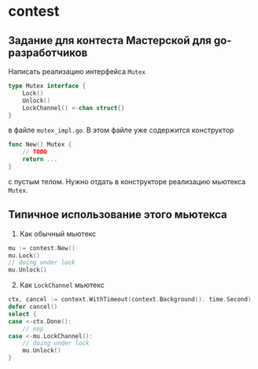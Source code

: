 # contest

## Задание для контеста Мастерской для go-разработчиков

Написать реализацию интерфейса `Mutex`
```go
type Mutex interface {
	Lock()
	Unlock()
	LockChannel() <-chan struct{}
}
```
в файле `mutex_impl.go`. В этом файле уже содержится конструктор 
```go
func New() Mutex {
	// TODO
	return ... 
}
```
с пустым телом. Нужно отдать в конструкторе реализацию мьютекса `Mutex`.

## Типичное использование этого мьютекса

1. Как обычный мьютекс
```go
mu := contest.New()
mu.Lock()
// doing under lock
mu.Unlock()
```

2. Как `LockChannel` мьютекс
```go
ctx, cancel := context.WithTimeout(context.Background(). time.Second)
defer cancel()
select {
case <-ctx.Done():
	// nop
case <-mu.LockChannel():
	// doing under lock
	mu.Unlock()
}
```
